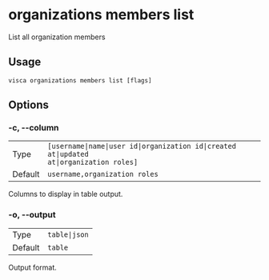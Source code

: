 # organizations members list

List all organization members

## Usage

```console
visca organizations members list [flags]
```

## Options

### -c, --column

|         |                                                                                                     |
| ------- | --------------------------------------------------------------------------------------------------- |
| Type    | <code>[username\|name\|user id\|organization id\|created at\|updated at\|organization roles]</code> |
| Default | <code>username,organization roles</code>                                                            |

Columns to display in table output.

### -o, --output

|         |                          |
| ------- | ------------------------ |
| Type    | <code>table\|json</code> |
| Default | <code>table</code>       |

Output format.
